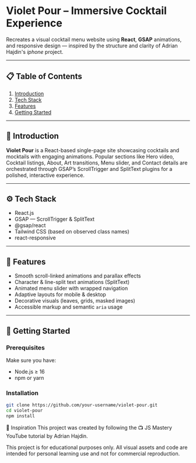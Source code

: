 # Violet Pour – Immersive Cocktail Experience

Recreates a visual cocktail menu website using **React**, **GSAP** animations, and responsive design — inspired by the structure and clarity of Adrian Hajdin's _iphone_ project.

---

## 📋 Table of Contents

1. [Introduction](#introduction)
2. [Tech Stack](#tech-stack)
3. [Features](#features)
4. [Getting Started](#getting-started)
   
---

## 🤖 Introduction

**Violet Pour** is a React-based single-page site showcasing cocktails and mocktails with engaging animations. Popular sections like Hero video, Cocktail listings, About, Art transitions, Menu slider, and Contact details are orchestrated through GSAP’s ScrollTrigger and SplitText plugins for a polished, interactive experience.

---

## ⚙️ Tech Stack

- React.js
- GSAP — ScrollTrigger & SplitText
- @gsap/react
- Tailwind CSS (based on observed class names)
- react-responsive

---

## 🌟 Features

- Smooth scroll-linked animations and parallax effects
- Character & line-split text animations (SplitText)
- Animated menu slider with wrapped navigation
- Adaptive layouts for mobile & desktop
- Decorative visuals (leaves, grids, masked images)
- Accessible markup and semantic `aria` usage

---

## 🚀 Getting Started

### Prerequisites

Make sure you have:

- Node.js ≥ 16
- npm or yarn

### Installation

```bash
git clone https://github.com/your-username/violet-pour.git
cd violet-pour
npm install
```

🧠 Inspiration
This project was created by following the
📺 JS Mastery YouTube tutorial by Adrian Hajdin.

This project is for educational purposes only. All visual assets and code are intended for personal learning use and not for commercial reproduction.

